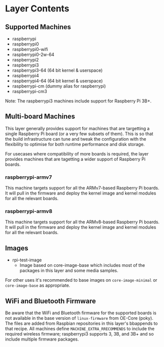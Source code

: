 # Layer Contents

## Supported Machines

* raspberrypi
* raspberrypi0
* raspberrypi0-wifi
* raspberrypi0-2w-64
* raspberrypi2
* raspberrypi3
* raspberrypi3-64 (64 bit kernel & userspace)
* raspberrypi4
* raspberrypi4-64 (64 bit kernel & userspace)
* raspberrypi-cm (dummy alias for raspberrypi)
* raspberrypi-cm3

Note: The raspberrypi3 machines include support for Raspberry Pi 3B+.

## Multi-board Machines

This layer generally provides support for machines that are targetting a single
Raspberry Pi board (or a very few subsets of them). This is so that the build
infrastructure can tune and tweak the configuration with the flexibility to
optimise for both runtime performance and disk storage.

For usecases where compatibility of more boards is required, the layer provides
machines that are tagetting a wider support of Raspberry Pi boards.

### raspberrypi-armv7

This machine targets support for all the ARMv7-based Raspberry Pi boards. It
will pull in the firmware and deploy the kernel image and kernel modules for
all the relevant boards.

### raspberrypi-armv8

This machine targets support for all the ARMv8-based Raspberry Pi boards. It
will pull in the firmware and deploy the kernel image and kernel modules for
all the relevant boards.

## Images

* rpi-test-image
  * Image based on core-image-base which includes most of the packages in this
    layer and some media samples.

For other uses it's recommended to base images on `core-image-minimal` or
`core-image-base` as appropriate.

## WiFi and Bluetooth Firmware

Be aware that the WiFi and Bluetooth firmware for the supported boards
is not available in the base version of `linux-firmware` from OE-Core
(poky). The files are added from Raspbian repositories in this layer's
bbappends to that recipe. All machines define
`MACHINE_EXTRA_RRECOMMENDS` to include the required wireless firmware;
raspberrypi3 supports 3, 3B, and 3B+ and so include multiple firmware
packages.
